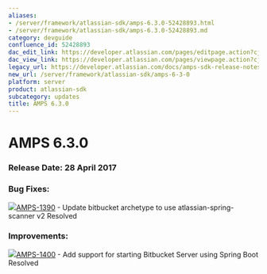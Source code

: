 ```yaml
---
aliases:
- /server/framework/atlassian-sdk/amps-6.3.0-52428893.html
- /server/framework/atlassian-sdk/amps-6.3.0-52428893.md
category: devguide
confluence_id: 52428893
dac_edit_link: https://developer.atlassian.com/pages/editpage.action?cjm=wozere&pageId=52428893
dac_view_link: https://developer.atlassian.com/pages/viewpage.action?cjm=wozere&pageId=52428893
legacy_url: https://developer.atlassian.com/docs/amps-sdk-release-notes/amps-sdk-6-x-and-up-release-notes/amps-6-3-0
new_url: /server/framework/atlassian-sdk/amps-6-3-0
platform: server
product: atlassian-sdk
subcategory: updates
title: AMPS 6.3.0
---
```

# AMPS 6.3.0

### Release Date: 28 April 2017

### Bug Fixes: 

<a href="https://ecosystem.atlassian.net/browse/AMPS-1390?src=confmacro" class="jira-issue-key"><img src="https://ecosystem.atlassian.net/secure/viewavatar?size=xsmall&amp;avatarId=15303&amp;avatarType=issuetype" class="icon" />AMPS-1390</a> - Update bitbucket archetype to use atlassian-spring-scanner v2 Resolved

### Improvements:

<a href="https://ecosystem.atlassian.net/browse/AMPS-1400?src=confmacro" class="jira-issue-key"><img src="https://ecosystem.atlassian.net/secure/viewavatar?size=xsmall&amp;avatarId=15310&amp;avatarType=issuetype" class="icon" />AMPS-1400</a> - Add support for starting Bitbucket Server using Spring Boot Resolved































































































